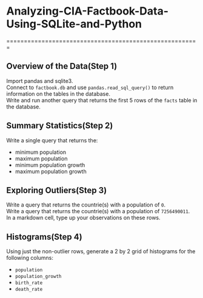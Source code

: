 # Analyzing-CIA-Factbook-Data-Using-SQLite-and-Python
=======================================================

Overview of the Data(Step 1)
-------------------------------------------------------
Import pandas and sqlite3.<br>
Connect to `factbook.db` and use `pandas.read_sql_query()` to return information on the tables in the database.<br>
Write and run another query that returns the first 5 rows of the `facts` table in the database.<br>

Summary Statistics(Step 2)
-------------------------------------------------------
Write a single query that returns the:
* minimum population
* maximum population
* minimum population growth
* maximum population growth

Exploring Outliers(Step 3)
-------------------------------------------------------
Write a query that returns the countrie(s) with a population of `0`.<br>
Write a query that returns the countrie(s) with a population of `7256490011`.<br>
In a markdown cell, type up your observations on these rows.<br>

Histograms(Step 4)
-------------------------------------------------------
Using just the non-outlier rows, generate a 2 by 2 grid of histograms for the following columns:
* `population`
* `population_growth`
* `birth_rate`
* `death_rate`
